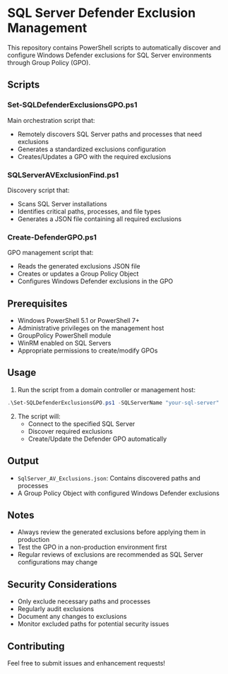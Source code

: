 # SQL Server Defender Exclusion Management

This repository contains PowerShell scripts to automatically discover and configure Windows Defender exclusions for SQL Server environments through Group Policy (GPO).

## Scripts

### Set-SQLDefenderExclusionsGPO.ps1
Main orchestration script that:
- Remotely discovers SQL Server paths and processes that need exclusions
- Generates a standardized exclusions configuration
- Creates/Updates a GPO with the required exclusions

### SQLServerAVExclusionFind.ps1
Discovery script that:
- Scans SQL Server installations
- Identifies critical paths, processes, and file types
- Generates a JSON file containing all required exclusions

### Create-DefenderGPO.ps1
GPO management script that:
- Reads the generated exclusions JSON file
- Creates or updates a Group Policy Object
- Configures Windows Defender exclusions in the GPO

## Prerequisites

- Windows PowerShell 5.1 or PowerShell 7+
- Administrative privileges on the management host
- GroupPolicy PowerShell module
- WinRM enabled on SQL Servers
- Appropriate permissions to create/modify GPOs

## Usage

1. Run the script from a domain controller or management host:
```powershell
.\Set-SQLDefenderExclusionsGPO.ps1 -SQLServerName "your-sql-server"
```

2. The script will:
   - Connect to the specified SQL Server
   - Discover required exclusions
   - Create/Update the Defender GPO automatically

## Output

- `SqlServer_AV_Exclusions.json`: Contains discovered paths and processes
- A Group Policy Object with configured Windows Defender exclusions

## Notes

- Always review the generated exclusions before applying them in production
- Test the GPO in a non-production environment first
- Regular reviews of exclusions are recommended as SQL Server configurations may change

## Security Considerations

- Only exclude necessary paths and processes
- Regularly audit exclusions
- Document any changes to exclusions
- Monitor excluded paths for potential security issues

## Contributing

Feel free to submit issues and enhancement requests!

